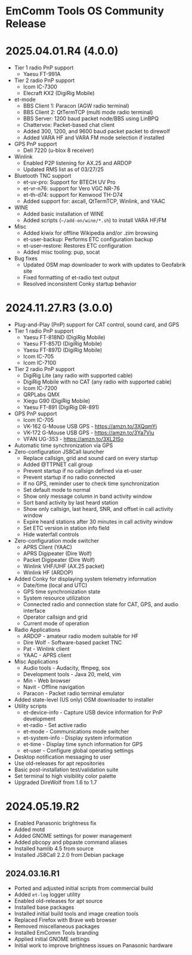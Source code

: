 # EmComm Tools OS Community Release

# 2025.04.01.R4 (4.0.0)

* Tier 1 radio PnP support
  * Yaesu FT-991A
* Tier 2 radio PnP support
  * Icom IC-7300
  * Elecraft KX2 (DigiRig Mobile)
* et-mode
  * BBS Client 1: Paracon (AGW radio terminal)
  * BBS Client 2: QtTermTCP (multi mode radio terminal)
  * BBS Server: 1200 baud packet node/BBS using LinBPQ 
  * Chattervox: Packet-based chat client
  * Added 300, 1200, and 9600 baud packet packet to direwolf
  * Added VARA HF and VARA FM mode selection if installed
* GPS PnP support
  * Dell 7220 (u-blox 8 receiver)
* Winlink
  * Enabled P2P listening for AX.25 and ARDOP
  * Updated RMS list as of 03/27/25
* Bluetooth TNC support
  * et-uv-pro: Support for BTECH UV Pro
  * et-vr-n76: support for Vero VGC NR-76
  * et-th-d74: support for Kenwood TH-D74
  * Added support for: axcall, QtTermTCP, Winlink, and YAAC
* WINE
  * Added basic installation of WINE
  * Added scripts (`~/add-on/wine/*.sh`) to install VARA HF/FM
* Misc
  * Added kiwix for offline Wikipedia and/or .zim browsing
  * et-user-backup: Performs ETC configuration backup
  * et-user-restore: Restores ETC configuration
  * Added misc tooling: pup, socat 
* Bug fixes
  * Updated OSM map downloader to work with updates to Geofabrik site
  * Fixed formatting of et-radio text output
  * Resolved inconsistent Conky startup behavior

# 2024.11.27.R3 (3.0.0)

* Plug-and-Play (PnP) support for CAT control, sound card, and GPS
* Tier 1 radio PnP support
  * Yaesu FT-818ND (DigiRig Mobile)
  * Yaesu FT-857D (DigiRig Mobile)
  * Yaesu FT-897D (DigiRig Mobile)
  * Icom IC-705
  * Icom IC-7100
* Tier 2 radio PnP support
  * DigiRig Lite (any radio with supported cable)
  * DigiRig Mobile with no CAT (any radio with supported cable)
  * Icom IC-7200
  * QRPLabs QMX
  * Xiegu G90 (DigiRig Mobile)
  * Yaesu FT-891 (DigiRig DR-891)
* GPS PnP support
  * Icom IC-705
  * VK-162 G-Mouse USB GPS - https://amzn.to/3XQqmYj
  * VK-172 G-Mouse USB GPS - https://amzn.to/3Ya7Viu
  * VFAN UG-353 - https://amzn.to/3XL2lSo 
* Automatic time synchronization via GPS
* Zero-configuration JS8Call launcher
  * Replace callsign, grid and sound card on every startup
  * Added @TTPNET call group
  * Prevent startup if no callsign defined via et-user
  * Prevent startup if no radio connected
  * If no GPS, reminder user to check time synchronization
  * Set default mode to normal
  * Show only message column in band activity window
  * Sort band activity by last heard station
  * Show only callsign, last heard, SNR, and offset in call activity window
  * Expire heard stations after 30 minutes in call activity window
  * Set ETC version in station info field
  * Hide waterfall controls
* Zero-configuration mode switcher
  * APRS Client (YAAC)
  * APRS Digipeater (Dire Wolf)
  * Packet Digipeater (Dire Wolf)
  * Winlink VHF/UHF (AX.25 packet)
  * Winlink HF (ARDOP)
* Added Conky for displaying system telemetry information
  * Date/time (local and UTC)
  * GPS time synchronization state
  * System resource utilization
  * Connected radio and connection state for CAT, GPS, and audio interface
  * Operator callsign and grid
  * Current mode of operation
* Radio Applications
  * ARDOP - amateur radio modem suitable for HF
  * Dire Wolf - Software-based packet TNC
  * Pat - Winlink client
  * YAAC - APRS client
* Misc Applications
  * Audio tools - Audacity, ffmpeg, sox
  * Development tools - Java 20, meld, vim 
  * Min - Web browser
  * Navit - Offline navigation
  * Paracon - Packet radio terminal emulator
* Added state-level (US only) OSM downloader to installer
* Utility scripts
  * et-device-info - Capture USB device information for PnP development
  * et-radio - Set active radio
  * et-mode - Communications mode switcher
  * et-system-info - Display system information
  * et-time - Display time synch information for GPS
  * et-user - Configure global operating settings
* Desktop notification messaging to user
* Use old-releases for apt repositories
* Basic post-installation test/validation suite
* Set terminal to high visibility color palette
* Upgraded DireWolf from 1.6 to 1.7

# 2024.05.19.R2

* Enabled Panasonic brightness fix
* Added motd
* Added GNOME settings for power management
* Added pbcopy and pbpaste command aliases
* Installed hamlib 4.5 from source
* Installed JS8Call 2.2.0 from Debian package


## 2024.03.16.R1

* Ported and adjusted initial scripts from commercial build
* Added `et-log` logger utility
* Enabled old-releases for apt source
* Installed base packages
* Installed initial build tools and image creation tools
* Replaced Firefox with Brave web browser
* Removed miscellaneous packages
* Installed EmComm Tools branding
* Applied initial GNOME settings
* Initial work to improve brightness issues on Panasonic hardware
